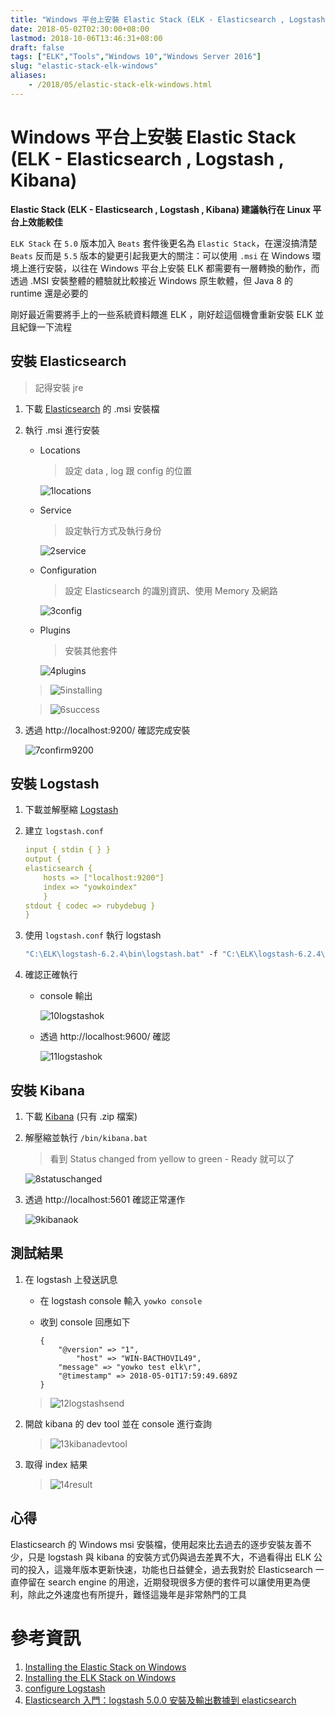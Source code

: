 ```yaml
---
title: "Windows 平台上安裝 Elastic Stack (ELK - Elasticsearch , Logstash , Kibana)"
date: 2018-05-02T02:30:00+08:00
lastmod: 2018-10-06T13:46:31+08:00
draft: false
tags: ["ELK","Tools","Windows 10","Windows Server 2016"]
slug: "elastic-stack-elk-windows"
aliases:
    - /2018/05/elastic-stack-elk-windows.html
---
```

# Windows 平台上安裝 Elastic Stack (ELK - Elasticsearch , Logstash , Kibana)

**Elastic Stack (ELK - Elasticsearch , Logstash , Kibana) 建議執行在 Linux 平台上效能較佳**

`ELK Stack` 在 `5.0` 版本加入 `Beats` 套件後更名為 `Elastic Stack`，在還沒搞清楚 `Beats` 反而是 `5.5` 版本的變更引起我更大的關注：可以使用 `.msi` 在 Windows 環境上進行安裝，以往在 Windows 平台上安裝 ELK 都需要有一層轉換的動作，而透過 .MSI 安裝整體的體驗就比較接近 Windows 原生軟體，但 Java 8 的 runtime 還是必要的

剛好最近需要將手上的一些系統資料餵進 ELK ，剛好趁這個機會重新安裝 ELK 並且紀錄一下流程

## 安裝 Elasticsearch  

> 記得安裝 jre

1. 下載 [Elasticsearch](https://www.elastic.co/cn/downloads/elasticsearch) 的 .msi 安裝檔
2. 執行 .msi 進行安裝
    - Locations
        
        > 設定 data , log 跟 config 的位置

        ![1locations](https://user-images.githubusercontent.com/3851540/39487060-9e221d6c-4db0-11e8-9a09-92ae4a5a31b3.png)
    - Service
        
        > 設定執行方式及執行身份

        ![2service](https://user-images.githubusercontent.com/3851540/39487062-9e6992e6-4db0-11e8-8f28-1f5132b75985.png)
    - Configuration
        
        > 設定 Elasticsearch 的識別資訊、使用 Memory 及網路

        ![3config](https://user-images.githubusercontent.com/3851540/39487063-9e9496bc-4db0-11e8-8849-f1fbe53074b0.png)
    - Plugins
        
        > 安裝其他套件

        ![4plugins](https://user-images.githubusercontent.com/3851540/39487064-9ebcbc8c-4db0-11e8-8a2a-24b0d61862c9.png)
    
    >![5installing](https://user-images.githubusercontent.com/3851540/39487065-9ee6635c-4db0-11e8-9b3b-a43813021ede.png)

    >![6success](https://user-images.githubusercontent.com/3851540/39487066-9f11878a-4db0-11e8-90e4-aeff3b0251e1.png)
3. 透過 http://localhost:9200/ 確認完成安裝
    
    ![7confirm9200](https://user-images.githubusercontent.com/3851540/39487067-9f3baa88-4db0-11e8-93af-d355c7e459ac.png)

## 安裝 Logstash
1. 下載並解壓縮 [Logstash](https://www.elastic.co/downloads/logstash)
2. 建立 `logstash.conf`
    
    ```yml
    input { stdin { } }
    output {
    elasticsearch { 
        hosts => ["localhost:9200"] 
        index => "yowkoindex"  
        }
    stdout { codec => rubydebug }
    }
    ``` 
3. 使用 `logstash.conf` 執行 logstash
    
    ```cmd
    "C:\ELK\logstash-6.2.4\bin\logstash.bat" -f "C:\ELK\logstash-6.2.4\config\logstash.conf"
    ``` 
4. 確認正確執行
    - console 輸出
        
        ![10logstashok](https://user-images.githubusercontent.com/3851540/39487071-9fbca156-4db0-11e8-9306-cd4d46555c86.png) 
    - 透過 http://localhost:9600/ 確認
        
        ![11logstashok](https://user-images.githubusercontent.com/3851540/39487072-9fe4d59a-4db0-11e8-854c-28dee8e40c46.png) 


## 安裝 Kibana 
1. 下載 [Kibana](https://www.elastic.co/cn/downloads/kibana) (只有 .zip 檔案)
2. 解壓縮並執行 `/bin/kibana.bat`
    
    > 看到 Status changed from yellow to green - Ready 就可以了

    ![8statuschanged](https://user-images.githubusercontent.com/3851540/39487068-9f671c9a-4db0-11e8-93a4-4ba7c9b5ac4e.png) 
3. 透過 http://localhost:5601 確認正常運作
    
    ![9kibanaok](https://user-images.githubusercontent.com/3851540/39487069-9f905c9a-4db0-11e8-97fd-a8f4eefac877.png)

## 測試結果
1. 在 logstash 上發送訊息
    - 在 logstash console 輸入 `yowko console` 
    - 收到 console 回應如下
        
        ```
        {
            "@version" => "1",
                "host" => "WIN-BACTHOVIL49",
            "message" => "yowko test elk\r",
            "@timestamp" => 2018-05-01T17:59:49.689Z
        }
        ``` 
    
    >![12logstashsend](https://user-images.githubusercontent.com/3851540/39487073-a00fb88c-4db0-11e8-8819-6b2155355ca7.png)
2. 開啟 kibana 的 dev tool 並在 console 進行查詢
    
    >![13kibanadevtool](https://user-images.githubusercontent.com/3851540/39487074-a039f1ce-4db0-11e8-887c-ea80b80c8e23.png)
3. 取得 index 結果
    
    >![14result](https://user-images.githubusercontent.com/3851540/39487075-a064f7e8-4db0-11e8-954c-ad70a4d62688.png) 

## 心得
Elasticsearch 的 Windows msi 安裝檔，使用起來比去過去的逐步安裝友善不少，只是 logstash 與 kibana 的安裝方式仍與過去差異不大，不過看得出 ELK 公司的投入，這幾年版本更新快速，功能也日益健全，過去我對於 Elasticsearch 一直停留在 search engine 的用途，近期發現很多方便的套件可以讓使用更為便利，除此之外速度也有所提升，難怪這幾年是非常熱門的工具

# 參考資訊
1. [Installing the Elastic Stack on Windows](https://logz.io/blog/elastic-stack-windows/)
2. [Installing the ELK Stack on Windows](https://logz.io/blog/installing-the-elk-stack-on-windows/)
3. [configure Logstash](https://www.elastic.co/guide/en/logstash/current/configuration.html#configuration)
4. [Elasticsearch 入門：logstash 5.0.0 安裝及輸出數據到 elasticsearch](https://blog.csdn.net/kk185800961/article/details/54430493)
